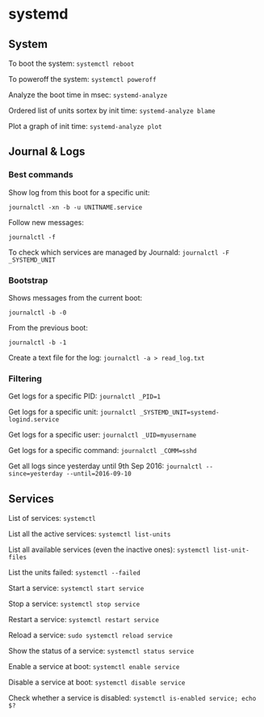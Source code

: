 
#  systemd


## System ##

To boot the system:
`systemctl reboot`

To poweroff the system:
`systemctl poweroff`

Analyze the boot time in msec:
`systemd-analyze`

Ordered list of units sortex by init time:
`systemd-analyze blame`

Plot a graph of init time:
`systemd-analyze plot`

## Journal & Logs ##

### Best commands ###
Show log from this boot for a specific unit:

`journalctl -xn -b -u UNITNAME.service`

Follow new messages:

`journalctl -f`

To check which services are managed by Journald:
`journalctl -F _SYSTEMD_UNIT`

### Bootstrap ###
Shows messages from the current boot:

`journalctl -b -0`

From the previous boot:

`journalctl -b -1`

Create a text file for the log:
`journalctl -a > read_log.txt`

### Filtering ###

Get logs for a specific PID:
`journalctl _PID=1`

Get logs for a specific unit:
`journalctl _SYSTEMD_UNIT=systemd-logind.service`

Get logs for a specific user:
`journalctl _UID=myusername`

Get logs for a specific command:
`journalctl _COMM=sshd`

Get all logs since yesterday until 9th Sep 2016:
`journalctl --since=yesterday --until=2016-09-10`


## Services ##

List of services:
`systemctl`

List all the active services:
`systemctl list-units`

List all available services (even the inactive ones):
`systemctl list-unit-files`

List the units failed:
`systemctl --failed`

Start a service:
`systemctl start service`

Stop a service:
`systemctl stop service`

Restart a service:
`systemctl restart service`

Reload a service:
`sudo systemctl reload service`

Show the status of a service:
`systemctl status service`

Enable a service at boot:
`systemctl enable service`

Disable a service at boot:
`systemctl disable service`

Check whether a service is disabled:
`systemctl is-enabled service; echo $?`






